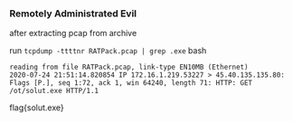 ### Remotely Administrated Evil

after extracting pcap from archive

run `tcpdump -ttttnr RATPack.pcap | grep .exe` bash

```
reading from file RATPack.pcap, link-type EN10MB (Ethernet)
2020-07-24 21:51:14.820854 IP 172.16.1.219.53227 > 45.40.135.135.80: Flags [P.], seq 1:72, ack 1, win 64240, length 71: HTTP: GET /ot/solut.exe HTTP/1.1
```

flag{solut.exe}